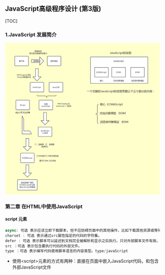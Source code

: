 ## JavaScript高级程序设计 (第3版)

[TOC]

### 1.JavaScript 发展简介

![](./images/JS.png)

### 第二章 在HTML中使用JavaScript

####  script 元素

```javascript
async: 可选 表示应该立即下载脚本，但不应妨碍页面中的其他操作，比如下载其他资源或等待加载其他脚本。
charset : 可选 表示通过src属性指定的代码的字符集。
defer : 可选 表示脚本可以延迟到文档完全被解析和显示之后执行。只对外部脚本文件有效。
src ：可选 表示包含要执行代码的外部文件。
type ：可选 表示编写代码使用脚本语言的内容类型。type/javaScript
```

- 使用\<script>元素的方式有两种：直接在页面中嵌入JavaScript代码，和包含外部JavaScript文件